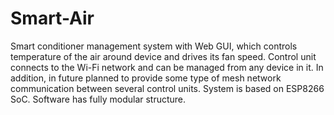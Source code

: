# Smart-Air
Smart conditioner management system with Web GUI, which controls temperature of the air around device and drives its fan speed.
Control unit connects to the Wi-Fi network and can be managed from any device in it.
In addition, in future planned to provide some type of mesh network communication between several control units.
System is based on ESP8266 SoC.
Software has fully modular structure.
